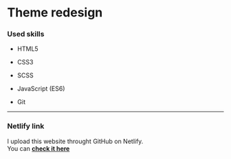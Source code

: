 # Theme redesign

### Used skills

- HTML5

- CSS3

- SCSS

- JavaScript (ES6)

- Git

---

### Netlify link

I upload this website throught GitHub on Netlify.  
You can [**check it here**](https://mf-theme-redesign.netlify.app/)